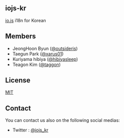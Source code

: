 ## iojs-kr
[io.js](https://iojs.org/) i18n for Korean

## Members
- JeongHoon Byun ([@outsideris](http://github.com/outsideris))
- Taegun Park ([@xarus01](https://github.com/xarus01))
- Kuriyama hibiya ([@hibiyasleep](https://github.com/hibiyasleep))
- Teagon Kim ([@taggon](https://github.com/taggon))

## License
[MIT](https://tldrlegal.com/license/mit-license)

## Contact
You can contact us also on the following social medias:
- Twitter : [@iojs_kr](https://twitter/iojs_kr)
